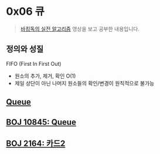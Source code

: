 # 0x06 큐

> [바킹독의 실전 알고리즘](https://www.youtube.com/playlist?list=PLtqbFd2VIQv4O6D6l9HcD732hdrnYb6CY) 영상을 보고 공부한 내용입니다.

## 정의와 성질

FIFO (First In First Out)

- 원소의 추가, 제거, 확인 O(1)
- 제일 상단이 아닌 나머지 원소들의 확인/변경이 원칙적으로 불가능

## [Queue](./queue_test.cpp)

## [BOJ 10845: Queue](./boj_10845.cpp)

## [BOJ 2164: 카드2](./boj_2164.cpp)
